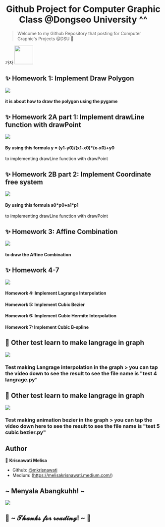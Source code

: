 <h1 align="center">Github Project for Computer Graphic Class @Dongseo University ^^</h1>

> Welcome to my Github Repository that posting for Computer Graphic's Projects @DSU 👋

가자 <img src="https://media.giphy.com/media/kkQsJyJBMZsk0/giphy.gif" width="60">

## ✨ Homework 1: Implement Draw Polygon
[![](https://img.youtube.com/vi/6j8kaQvEtxg/0.jpg)](https://youtu.be/6j8kaQvEtxg "Just tap this!")
<h4 align="left"> it is about how to draw the polygon using the pygame </h4>

## ✨ Homework 2A part 1: Implement drawLine function with drawPoint 
[![](https://img.youtube.com/vi/Y24idrFuce8/0.jpg)](https://youtu.be/Y24idrFuce8 "Just tap this!")
<h4 align="left">By using this formula y = (y1-y0)/(x1-x0)*(x-x0)+y0 </h4>
to implementing drawLine function with drawPoint

## ✨ Homework 2B part 2: Implement Coordinate free system 
[![](https://img.youtube.com/vi/WlOUprjuGjM/0.jpg)](https://youtu.be/WlOUprjuGjM "Just tap this!")
<h4 align="left"> By using this formula a0*p0+a1*p1 </h4>
to implementing drawLine function with drawPoint

## ✨ Homework 3: Affine Combination
[![](https://img.youtube.com/vi/W-qo5dtT7wI/0.jpg)](https://youtu.be/W-qo5dtT7wI "Just tap this!")
<h4 align="left">to draw the Affine Combination </h4>

## ✨ Homework 4-7
[![](https://img.youtube.com/vi/Pyh4Ic3rUQY/0.jpg)](https://youtu.be/Pyh4Ic3rUQY "Just tap this!")
<h4 align="left">Homework 4: Implement Lagrange Interpolation </h4>
<h4 align="left">Homework 5: Implement Cubic Bezier </h4>
<h4 align="left">Homework 6: Implement Cubic Hermite Interpolation </h4>
<h4 align="left">Homework 7: Implement Cubic B-spline </h4>

## 📝 Other test learn to make langrage in graph
[![](https://img.youtube.com/vi/RfEAGcweBu0/0.jpg)](https://youtu.be/RfEAGcweBu0 "Just tap this!")
<h3 align="left"> Test making Langrage interpolation in the graph
> you can tap the video down to see the result 
  to see the file name is "test 4 langrage.py" </h3>

## 📝 Other test learn to make langrage in graph
[![](https://img.youtube.com/vi/RfEAGcweBu0/0.jpg)](https://youtu.be/RfEAGcweBu0 "Just tap this!")
<h3 align="left"> Test making animation bezier in the graph
> you can tap the video down here to see the result 
  to see the file name is "test 5 cubic bezier.py" 

## Author
👤 **Krisnawati Melisa**
- Github: [@mkrisnawati](https://github.com/mkrisnawati)
- Medium: (https://melisakrisnawati.medium.com/)

<h2 align="left"> ~ Menyala Abangkuhh! ~ </h2>

![](https://www.icegif.com/wp-content/uploads/2023/04/icegif-1248.gif)
<h2 align="left">💖 ~ 𝓣𝓱𝓪𝓷𝓴𝓼 𝓯𝓸𝓻 𝓻𝓮𝓪𝓭𝓲𝓷𝓰! ~ 💖</h2>

